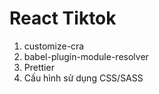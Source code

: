 # React Tiktok
1. customize-cra
2. babel-plugin-module-resolver
3. Prettier
4. Cấu hình sử dụng CSS/SASS